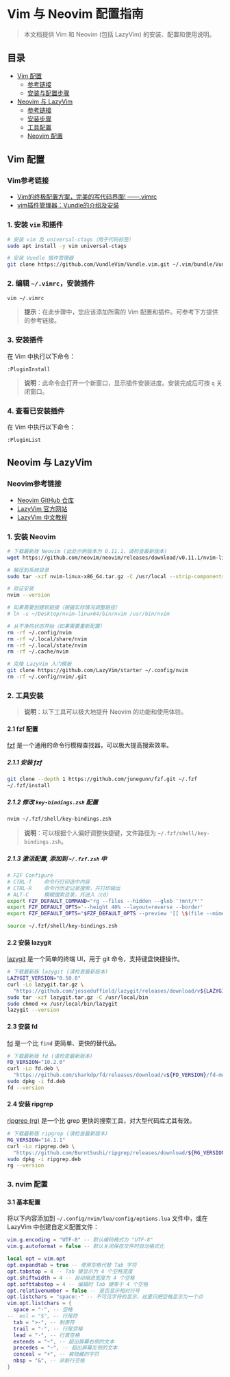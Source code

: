 # Vim 与 Neovim 配置指南

> 本文档提供 Vim 和 Neovim (包括 LazyVim) 的安装、配置和使用说明。

## 目录

- [Vim 配置](#vim-配置)
  - [参考链接](#vim参考链接)
  - [安装与配置步骤](#1-安装-vim-和插件)
- [Neovim 与 LazyVim](#neovim-与-lazyvim)
  - [参考链接](#neovim参考链接)
  - [安装步骤](#1-安装-neovim)
  - [工具配置](#2-工具安装)
  - [Neovim 配置](#3-nvim-配置)

## Vim 配置

### Vim参考链接

- [Vim的终极配置方案，完美的写代码界面! ——.vimrc](https://blog.csdn.net/amoscykl/article/details/80616688)
- [vim插件管理器：Vundle的介绍及安装](https://blog.csdn.net/zhangpower1993/article/details/52184581)

### 1. 安装 `vim` 和插件

```bash
# 安装 vim 及 universal-ctags（用于代码标签）
sudo apt install -y vim universal-ctags

# 安装 Vundle 插件管理器
git clone https://github.com/VundleVim/Vundle.vim.git ~/.vim/bundle/Vundle.vim
```

### 2. 编辑 `~/.vimrc`，安装插件

```bash
vim ~/.vimrc
```

> **提示**：在此步骤中，您应该添加所需的 Vim 配置和插件。可参考下方提供的参考链接。

### 3. 安装插件

在 Vim 中执行以下命令：

```vim
:PluginInstall
```

> **说明**：此命令会打开一个新窗口，显示插件安装进度。安装完成后可按 `q` 关闭窗口。

### 4. 查看已安装插件

在 Vim 中执行以下命令：

```vim
:PluginList
```

## Neovim 与 LazyVim

### Neovim参考链接

- [Neovim GitHub 仓库](https://github.com/neovim/neovim)
- [LazyVim 官方网站](https://www.lazyvim.org/)
- [LazyVim 中文教程](https://soda.dnggentle.art)

### 1. 安装 Neovim

```bash
# 下载最新版 Neovim (此处示例版本为 0.11.1，请检查最新版本)
wget https://github.com/neovim/neovim/releases/download/v0.11.1/nvim-linux-x86_64.tar.gz

# 解压到系统目录
sudo tar -xzf nvim-linux-x86_64.tar.gz -C /usr/local --strip-components=1

# 验证安装
nvim --version

# 如果需要创建软链接（根据实际情况调整路径）
# ln -s ~/Desktop/nvim-linux64/bin/nvim /usr/bin/nvim

# 从干净的状态开始（如果需要重新配置）
rm -rf ~/.config/nvim
rm -rf ~/.local/share/nvim
rm -rf ~/.local/state/nvim
rm -rf ~/.cache/nvim

# 克隆 LazyVim 入门模板
git clone https://github.com/LazyVim/starter ~/.config/nvim
rm -rf ~/.config/nvim/.git
```

### 2. 工具安装

> **说明**：以下工具可以极大地提升 Neovim 的功能和使用体验。

#### 2.1 fzf 配置

[fzf](https://github.com/junegunn/fzf) 是一个通用的命令行模糊查找器，可以极大提高搜索效率。

##### 2.1.1 安装 fzf

```bash
git clone --depth 1 https://github.com/junegunn/fzf.git ~/.fzf
~/.fzf/install
```

##### 2.1.2 修改 `key-bindings.zsh` 配置

```bash
nvim ~/.fzf/shell/key-bindings.zsh
```

> **说明**：可以根据个人偏好调整快捷键，文件路径为 `~/.fzf/shell/key-bindings.zsh`。

##### 2.1.3 激活配置, 添加到 `~/.fzf.zsh` 中

```bash
# FZF Configure
# CTRL-T    命令行打印选中内容
# CTRL-R    命令行历史记录搜索，并打印输出
# ALT-C     模糊搜索目录，并进入（cd）
export FZF_DEFAULT_COMMAND="rg --files --hidden --glob '!mnt/*'"
export FZF_DEFAULT_OPTS='--height 40% --layout=reverse --border'
export FZF_DEFAULT_OPTS="$FZF_DEFAULT_OPTS --preview '[[ \$(file --mime {}) =~ binary ]] && echo {} is a binary file || batcat --style=numbers --color=always {} | head -500'"

source ~/.fzf/shell/key-bindings.zsh
```

#### 2.2 安装 lazygit

[lazygit](https://github.com/jesseduffield/lazygit) 是一个简单的终端 UI，用于 git 命令，支持键盘快捷操作。

```bash
# 下载最新版 lazygit (请检查最新版本)
LAZYGIT_VERSION="0.50.0"
curl -Lo lazygit.tar.gz \
  "https://github.com/jesseduffield/lazygit/releases/download/v${LAZYGIT_VERSION}/lazygit_${LAZYGIT_VERSION}_Linux_x86_64.tar.gz"
sudo tar -xzf lazygit.tar.gz -C /usr/local/bin
sudo chmod +x /usr/local/bin/lazygit
lazygit --version
```

#### 2.3 安装 fd

[fd](https://github.com/sharkdp/fd) 是一个比 `find` 更简单、更快的替代品。

```bash
# 下载最新版 fd (请检查最新版本)
FD_VERSION="10.2.0"
curl -Lo fd.deb \
  "https://github.com/sharkdp/fd/releases/download/v${FD_VERSION}/fd-musl_${FD_VERSION}_amd64.deb"
sudo dpkg -i fd.deb
fd --version
```

#### 2.4 安装 ripgrep

[ripgrep (rg)](https://github.com/BurntSushi/ripgrep) 是一个比 grep 更快的搜索工具，对大型代码库尤其有效。

```bash
# 下载最新版 ripgrep (请检查最新版本)
RG_VERSION="14.1.1"
curl -Lo ripgrep.deb \
  "https://github.com/BurntSushi/ripgrep/releases/download/${RG_VERSION}/ripgrep_${RG_VERSION}-1_amd64.deb"
sudo dpkg -i ripgrep.deb
rg --version
```

### 3. nvim 配置

#### 3.1 基本配置

将以下内容添加到 `~/.config/nvim/lua/config/options.lua` 文件中，或在 LazyVim 中创建自定义配置文件：

```lua
vim.g.encoding = "UTF-8" -- 默认编码格式为 "UTF-8"
vim.g.autoformat = false -- 默认关闭保存文件时自动格式化

local opt = vim.opt
opt.expandtab = true -- 使用空格代替 Tab 字符
opt.tabstop = 4 -- Tab 键显示为 4 个空格宽度
opt.shiftwidth = 4 -- 自动缩进宽度为 4 个空格
opt.softtabstop = 4 -- 编辑时 Tab 键等于 4 个空格
opt.relativenumber = false -- 是否显示相对行号
opt.listchars = "space:·" -- 不可见字符的显示，这里只把空格显示为一个点
vim.opt.listchars = {
  space = "·", -- 空格
--  eol = "$", -- 行尾符
  tab = ">-", -- 制表符
  trail = "·", -- 行尾空格
  lead = "·", -- 行首空格
  extends = "~", -- 超出屏幕右侧的文本
  precedes = "~", -- 超出屏幕左侧的文本
  conceal = "+", -- 被隐藏的字符
  nbsp = "&", -- 非断行空格
}
```
